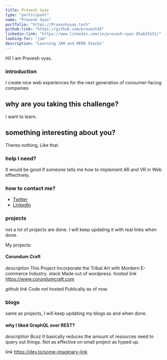 ```yaml
---
title: Pravesh Vyas
type: "participant"
name: "Pravesh Vyas"
portfolio: "https://Praveshvyas.tech"
github-link: "https://github.com/pravesh18"
linkedin-link: "https://www.linkedin.com/in/pravesh-vyas-85ab33151/"
looking-for: "job"
description: "Learning JAM and MERN Stacks"
---
```


Hi! I am Pravesh vyas.

### introduction

I create nice web experiences for the next generation of consumer-facing companies

## why are you taking this challenge?

I want to learn.

## something interesting about you?

Theres nothing, Like that.

### help I need?

It would be good if someone tells me how to implement AR and VR in Web effiectively.

### how to contact me?

- [Twitter](https://twitter.com/praveshvyas18)
- [LinkedIn](https://www.linkedin.com/in/pravesh-vyas-85ab33151/)

### projects

not a lot of projects are done. I will keep updating it with real links when done.

My projects:

#### Corundum Craft

_description_ This Project Incorporate the Tribal Art with Mordern E-commerce Industry.
_stack_ Made out of wordpress.
_hosted link_ https://www.corundumcraft.com

_github link_ Code not hosted Publically as of now.



### blogs

same as projects, I will keep updating my blogs as and when done.

#### why I liked GraphQL over REST?

_description_ Bcoz It basically reduces the amount of resources need to query out things. Not as effective on small project as hyped up.

_link_ https://dev.to/some-imaginary-link
